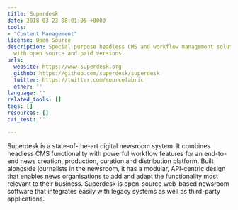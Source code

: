 ```yaml
---
title: Superdesk
date: 2018-03-23 08:01:05 +0000
tools:
- "Content Management"
license: Open Source
description: Special purpose headless CMS and workflow management solution for newsrooms
  with open source and paid versions.
urls:
  website: https://www.superdesk.org
  github: https://github.com/superdesk/superdesk
  twitter: https://twitter.com/sourcefabric
  other: ''
language: ''
related_tools: []
tags: []
resources: []
cat_test: ''

---
```

Superdesk is a state-of-the-art digital newsroom system. It combines headless CMS functionality with powerful workflow features for an end-to-end news creation, production, curation and distribution platform. Built alongside journalists in the newsroom, it has a modular, API-centric design that enables news organisations to add and adapt the functionality most relevant to their business. Superdesk is open-source web-based newsroom software that integrates easily with legacy systems as well as third-party applications.
